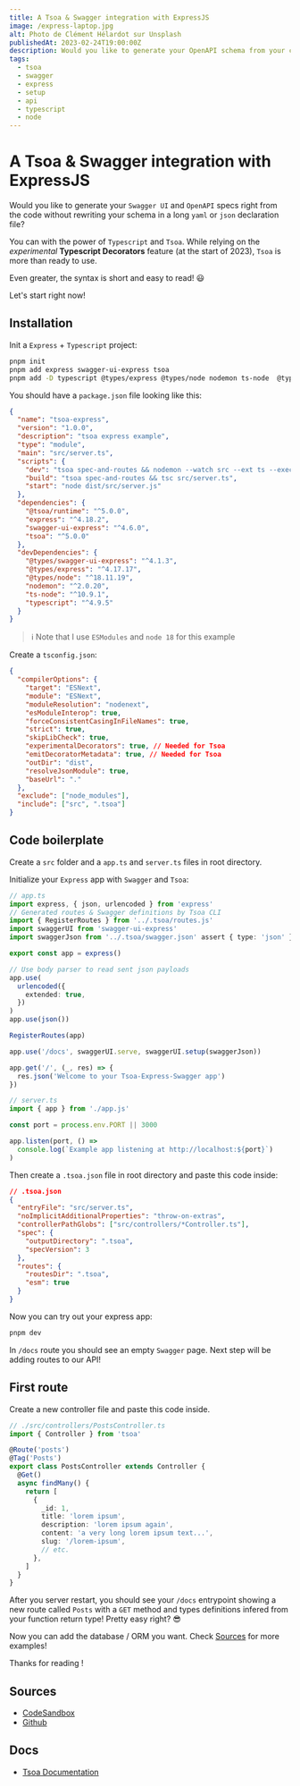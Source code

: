 ```yaml
---
title: A Tsoa & Swagger integration with ExpressJS
image: /express-laptop.jpg
alt: Photo de Clément Hélardot sur Unsplash
publishedAt: 2023-02-24T19:00:00Z
description: Would you like to generate your OpenAPI schema from your code without writing long json or yaml declarations files?
tags:
  - tsoa
  - swagger
  - express
  - setup
  - api
  - typescript
  - node
---
```


# A Tsoa & Swagger integration with ExpressJS

Would you like to generate your `Swagger UI` and `OpenAPI` specs right from the code without rewriting your schema in a long `yaml` or `json` declaration file?

You can with the power of `Typescript` and `Tsoa`. While relying on the _experimental_ **Typescript Decorators** feature (at the start of 2023), `Tsoa` is more than ready to use.

Even greater, the syntax is short and easy to read! 😃

Let's start right now!

## Installation

Init a `Express` + `Typescript` project:

```bash
pnpm init
pnpm add express swagger-ui-express tsoa
pnpm add -D typescript @types/express @types/node nodemon ts-node  @types/swagger-ui-express
```

You should have a `package.json` file looking like this:

```json
{
  "name": "tsoa-express",
  "version": "1.0.0",
  "description": "tsoa express example",
  "type": "module",
  "main": "src/server.ts",
  "scripts": {
    "dev": "tsoa spec-and-routes && nodemon --watch src --ext ts --exec \"ts-node --esm src/server.ts\"",
    "build": "tsoa spec-and-routes && tsc src/server.ts",
    "start": "node dist/src/server.js"
  },
  "dependencies": {
    "@tsoa/runtime": "^5.0.0",
    "express": "^4.18.2",
    "swagger-ui-express": "^4.6.0",
    "tsoa": "^5.0.0"
  },
  "devDependencies": {
    "@types/swagger-ui-express": "^4.1.3",
    "@types/express": "^4.17.17",
    "@types/node": "^18.11.19",
    "nodemon": "^2.0.20",
    "ts-node": "^10.9.1",
    "typescript": "^4.9.5"
  }
}
```

> ℹ️ Note that I use `ESModules` and `node 18` for this example

Create a `tsconfig.json`:

```json
{
  "compilerOptions": {
    "target": "ESNext",
    "module": "ESNext",
    "moduleResolution": "nodenext",
    "esModuleInterop": true,
    "forceConsistentCasingInFileNames": true,
    "strict": true,
    "skipLibCheck": true,
    "experimentalDecorators": true, // Needed for Tsoa
    "emitDecoratorMetadata": true, // Needed for Tsoa
    "outDir": "dist",
    "resolveJsonModule": true,
    "baseUrl": "."
  },
  "exclude": ["node_modules"],
  "include": ["src", ".tsoa"]
}
```

## Code boilerplate

Create a `src` folder and a `app.ts` and `server.ts` files in root directory.

Initialize your `Express` app with `Swagger` and `Tsoa`:

```ts
// app.ts
import express, { json, urlencoded } from 'express'
// Generated routes & Swagger definitions by Tsoa CLI
import { RegisterRoutes } from '../.tsoa/routes.js'
import swaggerUI from 'swagger-ui-express'
import swaggerJson from '../.tsoa/swagger.json' assert { type: 'json' }

export const app = express()

// Use body parser to read sent json payloads
app.use(
  urlencoded({
    extended: true,
  })
)
app.use(json())

RegisterRoutes(app)

app.use('/docs', swaggerUI.serve, swaggerUI.setup(swaggerJson))

app.get('/', (_, res) => {
  res.json('Welcome to your Tsoa-Express-Swagger app')
})
```

```ts
// server.ts
import { app } from './app.js'

const port = process.env.PORT || 3000

app.listen(port, () =>
  console.log(`Example app listening at http://localhost:${port}`)
)
```

Then create a `.tsoa.json` file in root directory and paste this code inside:

```json
// .tsoa.json
{
  "entryFile": "src/server.ts",
  "noImplicitAdditionalProperties": "throw-on-extras",
  "controllerPathGlobs": ["src/controllers/*Controller.ts"],
  "spec": {
    "outputDirectory": ".tsoa",
    "specVersion": 3
  },
  "routes": {
    "routesDir": ".tsoa",
    "esm": true
  }
}
```

Now you can try out your express app:

```bash
pnpm dev
```

In `/docs` route you should see an empty `Swagger` page. Next step will be adding routes to our API!

## First route

Create a new controller file and paste this code inside.

```ts
// ./src/controllers/PostsController.ts
import { Controller } from 'tsoa'

@Route('posts')
@Tag('Posts')
export class PostsController extends Controller {
  @Get()
  async findMany() {
    return [
      {
        _id: 1,
        title: 'lorem ipsum',
        description: 'lorem ipsum again',
        content: 'a very long lorem ipsum text...',
        slug: '/lorem-ipsum',
        // etc.
      },
    ]
  }
}
```

After you server restart, you should see your `/docs` entrypoint showing a new route called `Posts` with a `GET` method and types definitions infered from your function return type! Pretty easy right? 😎

Now you can add the database / ORM you want. Check [Sources](#sources) for more examples!

Thanks for reading !

## Sources

- [CodeSandbox](https://codesandbox.io/p/github/RomainGueffier/tsoa-express-example/main)
- [Github](https://github.com/RomainGueffier/tsoa-express-example)

## Docs

- [Tsoa Documentation](https://tsoa-community.github.io/docs/)
